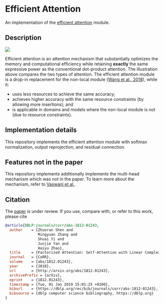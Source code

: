 # Efficient Attention

An implementation of the [efficient attention](https://arxiv.org/abs/1812.01243) module.

## Description

![](illustration.png)

Efficient attention is an attention mechanism that substantially optimizes the memory and computational efficiency while retaining **exactly** the same expressive power as the conventional dot-product attention. The illustration above compares the two types of attention. The efficient attention module is a drop-in replacement for the non-local module ([Wang et al., 2018](https://arxiv.org/abs/1711.07971)), while it:

- uses less resources to achieve the same accuracy;
- achieves higher accuracy with the same resource constraints (by allowing more insertions); and
- is applicable in domains and models where the non-local module is not (due to resource constraints).

## Implementation details

This repository implements the efficient attention module with softmax normalization, output reprojection, and residual connection.

## Features not in the paper

This repository implements additionally implements the multi-head mechanism which was not in the paper. To learn more about the mechanism, refer to [Vaswani et al.](https://arxiv.org/abs/1706.03762).

## Citation

The [paper](https://arxiv.org/abs/1812.01243) is under review. If you use, compare with, or refer to this work, please cite

```bibtex
@article{DBLP:journals/corr/abs-1812-01243,
  author    = {Zhuoran Shen and
               Mingyuan Zhang and
               Shuai Yi and
               Junjie Yan and
               Haiyu Zhao},
  title     = {Factorized Attention: Self-Attention with Linear Complexities},
  journal   = {CoRR},
  volume    = {abs/1812.01243},
  year      = {2018},
  url       = {http://arxiv.org/abs/1812.01243},
  archivePrefix = {arXiv},
  eprint    = {1812.01243},
  timestamp = {Tue, 01 Jan 2019 15:01:25 +0100},
  biburl    = {https://dblp.org/rec/bib/journals/corr/abs-1812-01243},
  bibsource = {dblp computer science bibliography, https://dblp.org}
}
```